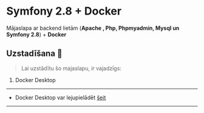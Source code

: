 # Symfony 2.8 + Docker 

Mājaslapa ar backend lietām (**Apache , Php, Phpmyadmin, Mysql un Symfony 2.8**) + **Docker**


## Uzstadīšana  🔧

> Lai uzstādītu šo majaslapu, ir vajadzīgs:

1. Docker Desktop

-------------
 - Docker Desktop var lejupielādēt [šeit](https://www.docker.com/products/docker-desktop)
-------------

